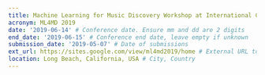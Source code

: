 ```yaml
---
title: Machine Learning for Music Discovery Workshop at International Conference on Machine Learning
acronym: ML4MD 2019
date: '2019-06-14' # Conference date. Ensure mm and dd are 2 digits
end_date: '2019-06-15' # Conference end date, leave empty if unknown
submission_date: '2019-05-07' # Date of submissions
ext_url: https://sites.google.com/view/ml4md2019/home # External URL to conference website
location: Long Beach, California, USA # City, Country
---
```

